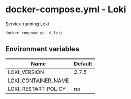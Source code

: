 # docker-compose.yml - Loki

Service running Loki

```bash
docker compose up -d loki
```

## Environment variables

| **Name**            | **Default** |
| ------------------- | ----------- |
| LOKI_VERSION        | 2.7.5       |
| LOKI_CONTAINER_NAME |             |
| LOKI_RESTART_POLICY | no          |
